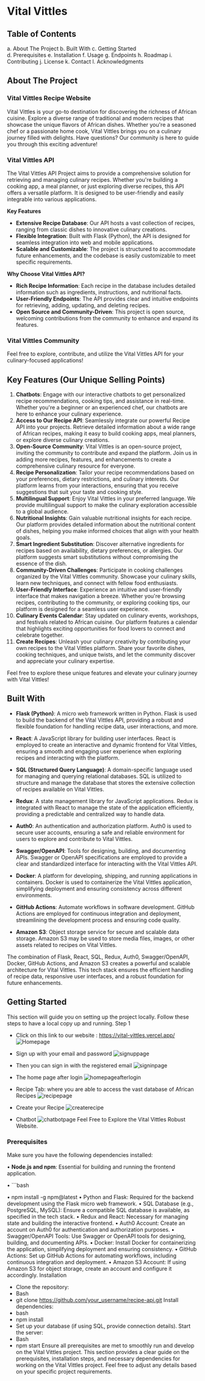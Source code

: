 # Vital Vittles

## Table of Contents
a. About The Project 
b. Built With
c. Getting Started  
d. Prerequisites
e. Installation
f. Usage
g. Endpoints
h. Roadmap
i. Contributing
j. License
k. Contact
l. Acknowledgments

## About The Project

### Vital Vittles Recipe Website
Vital Vittles is your go-to destination for discovering the richness of African cuisine. Explore a diverse range of traditional and modern recipes that showcase the unique flavors of African dishes. Whether you're a seasoned chef or a passionate home cook, Vital Vittles brings you on a culinary journey filled with delights. Have questions? Our community is here to guide you through this exciting adventure!

### Vital Vittles API

The Vital Vittles API Project aims to provide a comprehensive solution for retrieving and managing culinary recipes. Whether you're building a cooking app, a meal planner, or just exploring diverse recipes, this API offers a versatile platform. It is designed to be user-friendly and easily integrable into various applications.

**Key Features**

- **Extensive Recipe Database**: Our API hosts a vast collection of recipes, ranging from classic dishes to innovative culinary creations.
- **Flexible Integration**: Built with Flask (Python), the API is designed for seamless integration into web and mobile applications.
- **Scalable and Customizable**: The project is structured to accommodate future enhancements, and the codebase is easily customizable to meet specific requirements.

**Why Choose Vital Vittles API?**

- **Rich Recipe Information**: Each recipe in the database includes detailed information such as ingredients, instructions, and nutritional facts.
- **User-Friendly Endpoints**: The API provides clear and intuitive endpoints for retrieving, adding, updating, and deleting recipes.
- **Open Source and Community-Driven**: This project is open source, welcoming contributions from the community to enhance and expand its features.

### Vital Vittles Community
Feel free to explore, contribute, and utilize the Vital Vittles API for your culinary-focused applications!

## Key Features (Our Unique Selling Points)

1.	 **Chatbots**: Engage with our interactive chatbots to get personalized recipe recommendations, cooking tips, and assistance in real-time. Whether you're a beginner or an experienced chef, our chatbots are here to enhance your culinary experience.
2.	**Access to Our Recipe API**: Seamlessly integrate our powerful Recipe API into your projects. Retrieve detailed information about a wide range of African recipes, making it easy to build cooking apps, meal planners, or explore diverse culinary creations.
3.	**Open-Source Community**: Vital Vittles is an open-source project, inviting the community to contribute and expand the platform. Join us in adding more recipes, features, and enhancements to create a comprehensive culinary resource for everyone.
4.	**Recipe Personalization**: Tailor your recipe recommendations based on your preferences, dietary restrictions, and culinary interests. Our platform learns from your interactions, ensuring that you receive suggestions that suit your taste and cooking style.
5.	**Multilingual Support**: Enjoy Vital Vittles in your preferred language. We provide multilingual support to make the culinary exploration accessible to a global audience.
6.	**Nutritional Insights**: Gain valuable nutritional insights for each recipe. Our platform provides detailed information about the nutritional content of dishes, helping you make informed choices that align with your health goals.
7.	**Smart Ingredient Substitution**: Discover alternative ingredients for recipes based on availability, dietary preferences, or allergies. Our platform suggests smart substitutions without compromising the essence of the dish.
8.	**Community-Driven Challenges**: Participate in cooking challenges organized by the Vital Vittles community. Showcase your culinary skills, learn new techniques, and connect with fellow food enthusiasts.
9.	**User-Friendly Interface**: Experience an intuitive and user-friendly interface that makes navigation a breeze. Whether you're browsing recipes, contributing to the community, or exploring cooking tips, our platform is designed for a seamless user experience.
10.	**Culinary Events Calendar**: Stay updated on culinary events, workshops, and festivals related to African cuisine. Our platform features a calendar that highlights exciting opportunities for food lovers to connect and celebrate together.
11.	**Create Recipes**: Unleash your culinary creativity by contributing your own recipes to the Vital Vittles platform. Share your favorite dishes, cooking techniques, and unique twists, and let the community discover and appreciate your culinary expertise.

Feel free to explore these unique features and elevate your culinary journey with Vital Vittles!


## Built With

- **Flask (Python)**: A micro web framework written in Python. Flask is used to build the backend of the Vital Vittles API, providing a robust and flexible foundation for handling recipe data, user interactions, and more.

- **React**: A JavaScript library for building user interfaces. React is employed to create an interactive and dynamic frontend for Vital Vittles, ensuring a smooth and engaging user experience when exploring recipes and interacting with the platform.

- **SQL (Structured Query Language)**: A domain-specific language used for managing and querying relational databases. SQL is utilized to structure and manage the database that stores the extensive collection of recipes available on Vital Vittles.

- **Redux**: A state management library for JavaScript applications. Redux is integrated with React to manage the state of the application efficiently, providing a predictable and centralized way to handle data.

- **Auth0**: An authentication and authorization platform. Auth0 is used to secure user accounts, ensuring a safe and reliable environment for users to explore and contribute to Vital Vittles.

- **Swagger/OpenAPI**: Tools for designing, building, and documenting APIs. Swagger or OpenAPI specifications are employed to provide a clear and standardized interface for interacting with the Vital Vittles API.

- **Docker**: A platform for developing, shipping, and running applications in containers. Docker is used to containerize the Vital Vittles application, simplifying deployment and ensuring consistency across different environments.

- **GitHub Actions**: Automate workflows in software development. GitHub Actions are employed for continuous integration and deployment, streamlining the development process and ensuring code quality.

- **Amazon S3**: Object storage service for secure and scalable data storage. Amazon S3 may be used to store media files, images, or other assets related to recipes on Vital Vittles.

The combination of Flask, React, SQL, Redux, Auth0, Swagger/OpenAPI, Docker, GitHub Actions, and Amazon S3 creates a powerful and scalable architecture for Vital Vittles. This tech stack ensures the efficient handling of recipe data, responsive user interfaces, and a robust foundation for future enhancements.

## Getting Started

This section will guide you on setting up the project locally. 
Follow these steps to have a local copy up and running.
Step 1

-	Click on this link to our website : https://vital-vittles.vercel.app/
![Homepage](home.png)

-	Sign up with your email and password
 ![signuppage](signup.png)

-	Then you can sign in with the registered email
 ![signinpage](signin.png)

-	The home page after login
 ![homepageafterlogin](homeafterlogin.png)

-	Recipe Tab: where you are able to access the vast database of African Recipes 
 ![recipepage](afterlogin.png)
-	Create your Recipe
 ![createrecipe](createrecipe.png)

-	Chatbot
 ![chatbotpage](chatbot.png)
Feel Free to Explore the Vital Vittles Robust Website.

### Prerequisites

Make sure you have the following dependencies installed:

•	**Node.js and npm**: Essential for building and running the frontend application.
  
•	```bash

•	 npm install -g npm@latest
•	Python and Flask: Required for the backend development using the Flask micro web framework.
•	SQL Database (e.g., PostgreSQL, MySQL): Ensure a compatible SQL database is available, as specified in the tech stack.
•	Redux and React: Necessary for managing state and building the interactive frontend.
•	Auth0 Account: Create an account on Auth0 for authentication and authorization purposes.
•	Swagger/OpenAPI Tools: Use Swagger or OpenAPI tools for designing, building, and documenting APIs.
•	Docker: Install Docker for containerizing the application, simplifying deployment and ensuring consistency.
•	GitHub Actions: Set up GitHub Actions for automating workflows, including continuous integration and deployment.
•	Amazon S3 Account: If using Amazon S3 for object storage, create an account and configure it accordingly.
Installation
-	Clone the repository:
-	Bash
-	git clone https://github.com/your_username/recipe-api.git
Install dependencies:
-	bash
-	npm install
-	Set up your database (if using SQL, provide connection details).
Start the server:
-	Bash
-	npm start
Ensure all prerequisites are met to smoothly run and develop on the Vital Vittles project.
This section provides a clear guide on the prerequisites, installation steps, and necessary dependencies for working on the Vital Vittles project. Feel free to adjust any details based on your specific project requirements.

